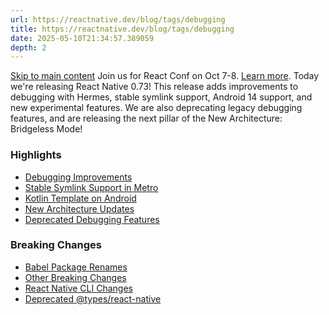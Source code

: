 ```yaml
---
url: https://reactnative.dev/blog/tags/debugging
title: https://reactnative.dev/blog/tags/debugging
date: 2025-05-10T21:34:57.389059
depth: 2
---
```


[Skip to main content](https://reactnative.dev/blog/tags/debugging#__docusaurus_skipToContent_fallback)
Join us for React Conf on Oct 7-8. [Learn more](https://conf.react.dev).
Today we're releasing React Native 0.73! This release adds improvements to debugging with Hermes, stable symlink support, Android 14 support, and new experimental features. We are also deprecating legacy debugging features, and are releasing the next pillar of the New Architecture: Bridgeless Mode!
### Highlights[​](https://reactnative.dev/blog/tags/debugging#highlights "Direct link to Highlights")
  * [Debugging Improvements](https://reactnative.dev/blog/2023/12/06/0.73-debugging-improvements-stable-symlinks#debugging-improvements)
  * [Stable Symlink Support in Metro](https://reactnative.dev/blog/2023/12/06/0.73-debugging-improvements-stable-symlinks#stable-symlink-support-in-metro)
  * [Kotlin Template on Android](https://reactnative.dev/blog/2023/12/06/0.73-debugging-improvements-stable-symlinks#kotlin-template-on-android)
  * [New Architecture Updates](https://reactnative.dev/blog/2023/12/06/0.73-debugging-improvements-stable-symlinks#new-architecture-updates)
  * [Deprecated Debugging Features](https://reactnative.dev/blog/2023/12/06/0.73-debugging-improvements-stable-symlinks#deprecated-debugging-features)


### Breaking Changes[​](https://reactnative.dev/blog/tags/debugging#breaking-changes "Direct link to Breaking Changes")
  * [Babel Package Renames](https://reactnative.dev/blog/2023/12/06/0.73-debugging-improvements-stable-symlinks#babel-package-renames)
  * [Other Breaking Changes](https://reactnative.dev/blog/2023/12/06/0.73-debugging-improvements-stable-symlinks#other-breaking-changes)
  * [React Native CLI Changes](https://reactnative.dev/blog/2023/12/06/0.73-debugging-improvements-stable-symlinks#react-native-cli-changes)
  * [Deprecated @types/react-native](https://reactnative.dev/blog/2023/12/06/0.73-debugging-improvements-stable-symlinks#deprecated-typesreact-native)



